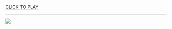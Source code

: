 
<a href="https://premium76.site?title=netlify_unblocked_games&ref=13M">CLICK TO PLAY</a></h3>
<hr>

<a href="https://premium76.site?title=netlify_unblocked_games&ref=13M"><img src="https://clearcache.store/games.png"></a>


